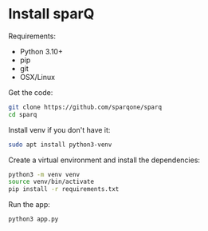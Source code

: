 # Install sparQ

Requirements:
- Python 3.10+
- pip
- git
- OSX/Linux


Get the code:
```bash
git clone https://github.com/sparqone/sparq
cd sparq
```

Install venv if you don't have it:
```bash
sudo apt install python3-venv
```

Create a virtual environment and install the dependencies:
```bash
python3 -m venv venv
source venv/bin/activate
pip install -r requirements.txt
```

Run the app:
```bash
python3 app.py
```
